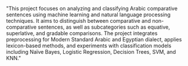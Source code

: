 "This project focuses on analyzing and classifying Arabic comparative sentences using machine learning and natural language processing techniques. It aims to distinguish between comparative and non-comparative sentences, as well as subcategories such as equative, superlative, and gradable comparisons. The project integrates preprocessing for Modern Standard Arabic and Egyptian dialect, applies lexicon-based methods, and experiments with classification models including Naïve Bayes, Logistic Regression, Decision Trees, SVM, and KNN."
